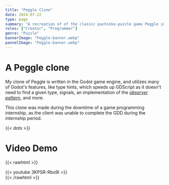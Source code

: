 ```yaml
---
title: "Peggle Clone"
date: 2024-07-22
type: page
summary: "A recreation of of the classic pachinko-puzzle game Peggle in the Godot game engine"
roles: ["Creator", "Programmer"]
genre: "Puzzle"
bannerImage: "Peggle-banner.webp"
pannelImage: "Peggle-banner.webp"
---
```


# A Peggle clone
My clone of Peggle is written in the Godot game engine, and utilizes many of Godot's features, like type hints, which speeds up GDScript as it doesn't need to find a given type, signals, an implementation of the _[observer pattern](https://en.wikipedia.org/wiki/Observer_pattern)_, and more.

This clone was made during the downtime of a game programming internship, as the client was unable to complete the GDD during the internship period.

{{< dots >}}

# Video Demo
{{< rawhtml >}}<div class="gen-padding">{{< youtube 3KPSR-Rbs9I >}}</div>{{< /rawhtml >}}

